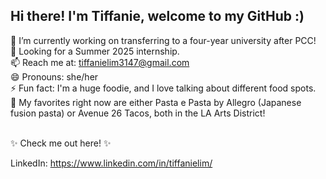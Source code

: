 ## Hi there! I'm Tiffanie, welcome to my GitHub :)

🔭  I’m currently working on transferring to a four-year university after PCC! <br />
🌱  Looking for a Summer 2025 internship. <br />
📫  Reach me at: tiffanielim3147@gmail.com <br />
😄  Pronouns: she/her <br />
⚡  Fun fact: I'm a huge foodie, and I love talking about different food spots. <br />
🌮  My favorites right now are either Pasta e Pasta by Allegro (Japanese fusion pasta) or Avenue 26 Tacos, both in the LA Arts District!
<br />

<br />
✨  Check me out here! ✨ <br />

LinkedIn: https://www.linkedin.com/in/tiffanielim/
